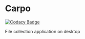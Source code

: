 Carpo
======

[![Codacy Badge](https://api.codacy.com/project/badge/Grade/45cc442001854df394b837ccf200d708)](https://app.codacy.com/app/LarryHsiao/Carpo?utm_source=github.com&utm_medium=referral&utm_content=LarryHsiao/Carpo&utm_campaign=Badge_Grade_Dashboard)

File collection application on desktop